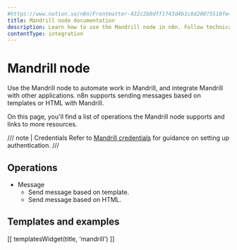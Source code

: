 ```yaml
---
#https://www.notion.so/n8n/Frontmatter-432c2b8dff1f43d4b1c8d20075510fe4
title: Mandrill node documentation
description: Learn how to use the Mandrill node in n8n. Follow technical documentation to integrate Mandrill node into your workflows.
contentType: integration
---
```


# Mandrill node

Use the Mandrill node to automate work in Mandrill, and integrate Mandrill with other applications. n8n supports sending messages based on templates or HTML with Mandrill.

On this page, you'll find a list of operations the Mandrill node supports and links to more resources.

/// note | Credentials
Refer to [Mandrill credentials](/integrations/builtin/credentials/mandrill/) for guidance on setting up authentication. 
///

## Operations

* Message
    * Send message based on template.
    * Send message based on HTML.

## Templates and examples

<!-- see https://www.notion.so/n8n/Pull-in-templates-for-the-integrations-pages-37c716837b804d30a33b47475f6e3780 -->
[[ templatesWidget(title, 'mandrill') ]]
